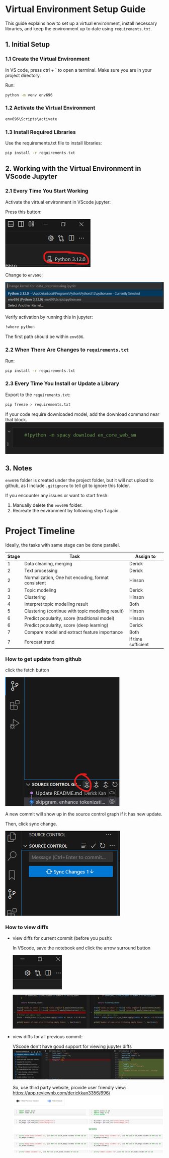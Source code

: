 # Virtual Environment Setup Guide

This guide explains how to set up a virtual environment, install necessary libraries, and keep the environment up to date using `requirements.txt`.

## **1. Initial Setup**

### 1.1 Create the Virtual Environment
In VS code, press ctrl + ` to open a terminal. Make sure you are in your project directory.

Run:
```bash
python -m venv env696
```
### 1.2 Activate the Virtual Environment
```bash
env696\Scripts\activate
```
### 1.3 Install Required Libraries
Use the requirements.txt file to install libraries:
```bash
pip install -r requirements.txt
```
## **2. Working with the Virtual Environment in VScode Jupyter**
### 2.1 Every Time You Start Working
Activate the virtual environment in VScode jupyter:

Press this button:

![image](./readme_pic/123.png)

Change to `env696`:

![image](./readme_pic/456.png)

Verify activation by running this in jupyter:
```bash
!where python
```
The first path should be within `env696`.
### 2.2 When There Are Changes to `requirements.txt`
Run:
```bash
pip install -r requirements.txt
```

### 2.3 Every Time You Install or Update a Library
Export to the `requirements.txt`:
```bash
pip freeze > requirements.txt
```
If your code require downloaded model, add the download command near that block.
![image](./readme_pic/789.png)

## 3. Notes
`env696` folder is created under the project folder, but it will not upload to github, as I include `.gitignore` to tell git to ignore this folder.

If you encounter any issues or want to start fresh:
1. Manually delete the `env696` folder.
2. Recreate the environment by following step 1 again.

# Project Timeline

Ideally, the tasks with same stage can be done parallel.

| Stage | Task | Assign to |
| --- | --- | --- |
| 1 | Data cleaning, merging | Derick |
| 2 | Text processing | Derick |
| 2 | Normalization, One hot encoding, format consistent | Hinson |
| 3 | Topic modeling | Derick |
| 3 | Clustering | Hinson |
| 4 | Interpret topic modelling result | Both |
| 5 | Clustering (continue with topic modelling result) | Hinson |
| 6 | Predict popularity, score (traditional model) | Hinson |
| 6 | Predict popularity, score (deep learning) | Derick |
| 7 | Compare model and extract feature importance | Both |
| 7 | Forecast trend | if time sufficient |

### How to get update from github

click the fetch button

![image](./readme_pic/111.png)

A new commit will show up in the source control graph if it has new update.

Then, click sync change.

![image](./readme_pic/222.png)


### How to view diffs

- view diffs for current commit (before you push):
  
  In VScode, save the notebook and click the arrow surround button
  
  ![image](./readme_pic/333.png)
  
  ![image](./readme_pic/444.png)

- view diffs for all previous commit:
  
  VScode don't have good support for viewing jupyter diffs 
  ![image](./readme_pic/555.png)

  So, use third party website, provide user friendly view:
  https://app.reviewnb.com/derickkan3356/696/
  ![image](./readme_pic/666.png)


